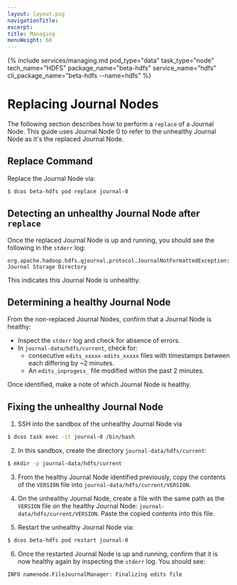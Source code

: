 ```yaml
---
layout: layout.pug
navigationTitle:
excerpt:
title: Managing
menuWeight: 60
---
```


{% include services/managing.md
    pod_type="data"
    task_type="node"
    tech_name="HDFS"
    package_name="beta-hdfs"
    service_name="hdfs"
    cli_package_name="beta-hdfs --name=hdfs" %}

# Replacing Journal Nodes

The following section describes how to perform a `replace` of a Journal Node. This guide uses Journal Node 0 to
refer to the unhealthy Journal Node as it's the replaced Journal Node.

## Replace Command

Replace the Journal Node via:
```bash
$ dcos beta-hdfs pod replace journal-0
```

## Detecting an unhealthy Journal Node after `replace`

Once the replaced Journal Node is up and running, you should see the following in the `stderr` log:
```
org.apache.hadoop.hdfs.qjournal.protocol.JournalNotFormattedException: Journal Storage Directory
```

This indicates this Journal Node is unhealthy.

## Determining a healthy Journal Node

From the non-replaced Journal Nodes, confirm that a Journal Node is healthy:
  - Inspect the `stderr` log and check for absence of errors.
  - In `journal-data/hdfs/current`, check for:
    - consecutive `edits_xxxxx-edits_xxxxx` files with timestamps between each differing by ~2 minutes.
    - An `edits_inprogess_` file modified within the past 2 minutes.

Once identified, make a note of which Journal Node is healthy.

## Fixing the unhealthy Journal Node

1. SSH into the sandbox of the unhealthy Journal Node via
```bash
$ dcos task exec -it journal-0 /bin/bash
```

2. In this sandbox, create the directory `journal-data/hdfs/current`:
```bash
$ mkdir -p journal-data/hdfs/current
```

3. From the healthy Journal Node identified previously, copy the contents of the `VERSION` file into `journal-data/hdfs/current/VERSION`.

4. On the unhealthy Journal Node, create a file with the same path as the `VERSION` file on the healthy Journal Node:
`journal-data/hdfs/current/VERSION`. Paste the copied contents into this file.

5. Restart the unhealthy Journal Node via:
```bash
$ dcos beta-hdfs pod restart journal-0
```

6. Once the restarted Journal Node is up and running, confirm that it is now healthy again by inspecting the `stderr` log. You should see:
```bash
INFO namenode.FileJournalManager: Finalizing edits file
```
